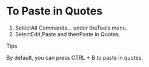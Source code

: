 # To Paste in Quotes

1. SelectAll Commands... under theTools menu.
2. SelectEdit,Paste and thenPaste in Quotes.

Tips

By default, you can press CTRL + B to paste in quotes.
